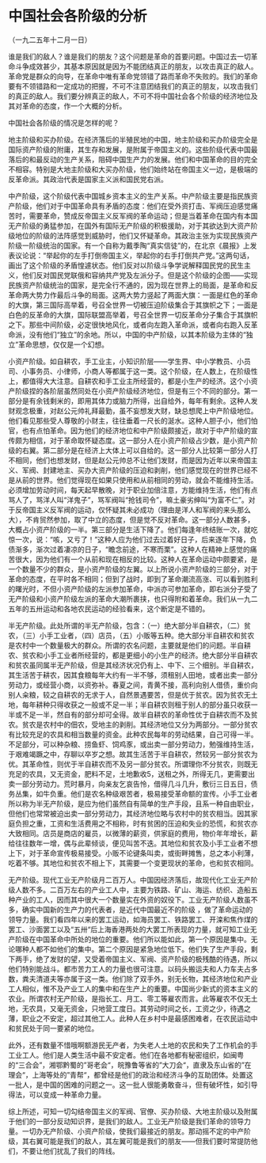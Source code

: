 # 中国社会各阶级的分析

（一九二五年十二月一日）

谁是我们的敌人？谁是我们的朋友？这个问题是革命的首要问题。中国过去一切革命斗争成效甚少，其基本原因就是因为不能团结真正的朋友，以攻击真正的敌人。革命党是群众的向导，在革命中唯有革命党领错了路而革命不失败的。我们的革命要有不领错路和一定成功的把握，不可不注意团结我们的真正的朋友，以攻击我们的真正的敌人。我们要分辨真正的敌人，不可不将中国社会各个阶级的经济地位及其对革命的态度，作一个大概的分析。

中国社会各阶级的情况是怎样的呢？

地主阶级和买办阶级。在经济落后的半殖民地的中国，地主阶级和买办阶级完全是国际资产阶级的附庸，其生存和发展，是附属于帝国主义的。这些阶级代表中国最落后的和最反动的生产关系，阻碍中国生产力的发展。他们和中国革命的目的完全不相容。特别是大地主阶级和大买办阶级，他们始终站在帝国主义一边，是极端的反革命派。其政治代表是国家主义派和国民党右派。

中产阶级，这个阶级代表中国城乡资本主义的生产关系。中产阶级主要是指民族资产阶级，他们对于中国革命具有矛盾的态度：他们在受外资打击、军阀压迫感觉痛苦时，需要革命，赞成反帝国主义反军阀的革命运动；但是当着革命在国内有本国无产阶级的勇猛参加，在国外有国际无产阶级的积极援助，对于其欲达到大资产阶级地位的阶级的法阵感觉到威胁时，他们又怀疑革命。其政治主张为实现民族资产阶级一阶级统治的国家。有一个自称为戴季陶“真实信徒”的，在北京《晨报》上发表议论说：“举起你的左手打倒帝国主义，举起你的右手打倒共产党。”这两句话，画出了这个阶级的矛盾惶遽状态。他们反对以阶级斗争学说解释国民党的民生主义，他们反对国民党联俄和容纳共产党及左派分子。但是这个阶级的企图——实现民族资产阶级统治的国家，是完全行不通的，因为现在世界上的局面，是革命和反革命两大势力作最后斗争的局面。这两大势力竖起了两面大旗：一面是红色的革命的大旗，第三国际高举着，号召全世界一切被压迫阶级集合于其旗帜之下；一面是白色的反革命的大旗，国际联盟高举着，号召全世界一切反革命分子集合于其旗帜之下。那些中间阶级，必定很快地风化，或者向左跑入革命派，或者向右跑入反革命派，没有他们“独立”的余地。所以，中国的中产阶级，以其本阶级为主体的“独立”革命思想，仅仅是一个幻想。

小资产阶级。如自耕农，手工业主，小知识阶层——学生界、中小学教员、小员司、小事务员、小律师，小商人等都属于这一类。这个阶级，在人数上，在阶级性上，都值得大大注意。自耕农和手工业主所经营的，都是小生产的经济。这个小资产阶级捏的各阶层虽然同处在小资产阶级经济地位，但是有三个不同的部分。第一部分是有余钱剩米的，即用其体力或脑力所得，出自给外，每年有剩余。这种人发财观念极重，对赵公元帅礼拜最勤，虽不妄想发大财，缺总想爬上中产阶级地位。他们看见那些受人尊敬的小财主，往往垂着一尺长的涎水。这种人胆子小，他们怕官，也有点怕革命。因为他们的经济地位和中产阶级颇接近，故对于中产阶级的宣传颇为相信，对于革命取怀疑态度。这一部分人在小资产阶级占少数，是小资产阶级的右翼。第二部分是在经济上大体上可以自给的。这一部分人比较第一部分人打不相同，他们也想发财，但是赵公元帅总不让他们发财，而是因为近年以来帝国主义、军阀、封建地主、买办大资产阶级的压迫和剥削，他们感觉现在的世界已经不是从前的世界。他们觉得现在如果只使用和从前相同的劳动，就会不能维持生活。必须增加劳动时间，每天起早散晚，对于职业加倍注意，方能维持生活，他们有点骂人了，骂洋人叫“洋鬼子”，骂军阀叫“抢钱司令”，嘛土豪劣绅叫“为富不仁”。对于反帝国主义反军阀的运动，仅怀疑其未必成功（理由是洋人和军阀的来头那么大），不肯贸然参加，取了中立的态度，但是觉不反对革命。这一部分人数甚多，大概占小资产阶级的一半。第三部分是生活下降了。他们每逢年终结账一次，就吃惊一次，说：“咳，又亏了！”这种人应为他们过去过着好日子，后来逐年下降，负债渐多，渐次过着凄凉的日子，“瞻念前途，不寒而栗”。这种人在精神上感觉的痛苦很大，因为他们有一个从前和现在相反的比较。这种人在革命运动中颇要紧，是一个数量不少的群众，是小资产阶级的左翼。以上所说小资产阶级的三部分，对于革命的态度，在平时各不相同；但到了战时，即到了革命潮流高涨、可以看到胜利的曙光时，不但小资产阶级的左派参加革命，中派亦可参加革命，即右派分子受了无产阶级和小资产阶级左派的革命大潮所裹挟，也只得附和着革命。我们从一九二五年的五卅运动和各地农民运动的经验看来，这个断定是不错的。

半无产阶级。此处所谓的半无产阶级，包含：（一）绝大部分半自耕农，（二）贫农，（三）小手工业者，（四）店员，（五）小贩等五种。绝大部分半自耕农和贫农是农村中一个数量极大的群众。所谓的农名问题，主要就是他们的问题。半自耕农、贫农和小手工业者所经营的，都是更细小的小生产的经济。绝大部分半自耕农和贫农虽同属半无产阶级，但是其经济状况仍有上、中下、三个细别。半自耕农，其生活苦于耕农，因其食粮每年大约有一半不够，须租别人田地，或者出卖一部分劳动力，或经营小商，以资弥补。春夏之间，青黄不接，高利向别人借债，重价向别人籴粮，较之自耕农的无求于人，自然景遇要苦，但是优于贫农。因为贫农无土地，每年耕种只得收获之一般或不足一半；半自耕农则租于别人的部分虽只收获一半或不足一半，然自有的部分却可全得。故半自耕农的革命性优于自耕农而不及贫农。贫农是农村中的佃农，受地主的剥削。其经济地位又分为两部分。一部分贫农有比较充足的农具和相当数量的资金。此种农民每年的劳动结果，自己可得一半。不足部分，可以种杂粮、捞鱼虾、饲鸡豕，或出卖一部分劳动力，勉强维持生活，于艰难竭蹶之中，存聊以卒岁之想。故其生活苦于半自耕农，然较另一部分贫农为优。其革命性，则优于半自耕农而不及另一部分贫农。所谓理你不分贫农，则既无充足的农具，又无资金，肥料不足，土地歉收5，送租之外，所得无几，更需要出卖一部分劳动力。荒时暴月，向亲友乞哀告怜，借得几斗几升，敷衍三日五日，债务丛集，如牛负重。他们是农名种级艰苦者，极易接受革命额的宣传。小手工业者所以称为半无产阶级，是应为他们虽然自有简单的生产手段，且系一种自由职业，但他们也常常被迫出卖一部分劳动力，其经济地位略与农村中的贫农相当。因其家庭负担之重，工资和生活费用之不相称，时有贫困的压迫和失业的恐慌，和贫农亦大致相同。店员是商店的雇员，以微薄的薪资，供家庭的费用，物价年年增长，薪给往往数年一增，偶与此辈倾谈，便见叫苦不迭。其地位和贫农及小手工业者不想上下，对于革命宣传极易接受。小贩不论键条叫卖，或街畔摊售，总之本小利薄，吃着不够。其地位和贫农不相上下，其需要一个变更现状的革命，也和贫农相同。

无产阶级。现代工业无产阶级月二百万人。中国因经济落后，故现代化工业无产阶级人数不多。二百万左右的产业工人中，主要为铁路、矿山、海运、纺织、造船五种产业的工人，因而其中很大一个数量实在外资的奴役下。工业无产阶级人数虽不多，确实中国新的生产力的代表者，是近代中国最近不的阶级 ，做了革命运动的领导力量。我们看四年以来的罢工运动，如海员罢工、铁路罢工、开滦和焦作煤的罢工、沙面罢工以及“五卅“后上海香港两处的大罢工所表现的力量，就可知工业无产阶级在中国革命中所处的地位的重要。他们所以能如此，第一个原因是集中。无论哪种人都不如他们的集中。第二个原因是紧急地位低下。他们失了生产手段，剩下两手，绝了发财的望，又受着帝国主义、军阀、资产阶级的极残酷的待遇，所以他们特别能战斗。都市苦力工人的力量也很可注意。以码头搬运夫和人力车夫占多数，粪夫清道夫等亦属于这一类。他们除了双手外，别无长物，其经济地位和产业工人相似，惟不及产业工人的集中和在生产上的重要。中国尚少新式的资本主义的农业。所谓农村无产阶级，是指长工、月工、零工等雇农而言。此等雇农不仅无土地，无农具，又毫无资金，只地营工度日。其劳动时间之长，工资之少，待遇之薄，职业之不安定，超过其他工人。此种人在乡村中是最感困难者，在农民运动中和贫民处于同一要紧的地位。

此外，还有数量不惜哦啊额游民无产者，为失老人土地的农民和失了工作机会的手工业工人。他们是人类生活中最不安定者。他们在各地都有秘密组织，如闽粤的“三合会”，湘鄂黔蜀的”哥老会“，皖豫鲁等省的”大刀会“，直隶及东山省的”在理会“，上海等处的”青帮“，都曾经是他们的政治和经济斗争的互助团体。处置这一批人，是中国的困难的问题之一。这一批人很能勇敢奋斗，但有破坏性，如引导得法，可以变成一种革命力量。

综上所述，可知一切勾结帝国主义的军阀、官僚、买办阶级、大地主阶级以及附属于他们的一部分反动知识界，是我们的敌人。工业无产阶级是我们革命的领导力量。一切办无产阶级、小资产阶级，使我们最接近的朋友。那动摇不定的中产阶级，其右翼可能是我们的敌人，其左翼可能是我们的朋友——但我们要时常提防他们，不要让他们扰乱了我们的阵线。

